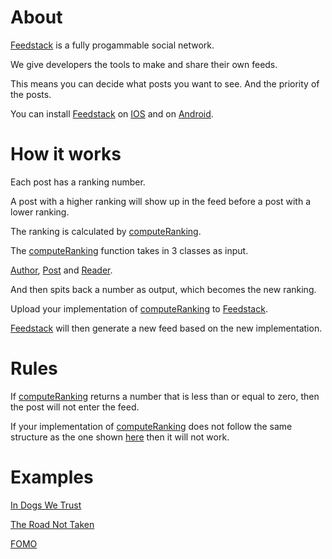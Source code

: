 # About

[Feedstack](https://play.google.com/store/apps/details?id=com.jasper.jasper) is a fully progammable social network.

We give developers the tools to make and share their own feeds.

This means you can decide what posts you want to see. And the priority of the posts. 

You can install [Feedstack](https://play.google.com/store/apps/details?id=com.jasper.jasper) on [IOS](https://play.google.com/store/apps/details?id=com.jasper.jasper) and on [Android](https://play.google.com/store/apps/details?id=com.jasper.jasper).

# How it works

Each post has a ranking number.

A post with a higher ranking will show up in the feed before a post with a lower ranking.

The ranking is calculated by [computeRanking](https://github.com/elijahleinkram/jasper/blob/master/ranking/compute_ranking.js).

The [computeRanking](https://github.com/elijahleinkram/jasper/blob/master/ranking/compute_ranking.js) function takes in 3 classes as input.

[Author](https://github.com/elijahleinkram/jasper/blob/master/classes/author.js), [Post](https://github.com/elijahleinkram/jasper/blob/master/classes/post.js) and [Reader](https://github.com/elijahleinkram/jasper/blob/master/classes/reader.js).

And then spits back a number as output, which becomes the new ranking.

Upload your implementation of [computeRanking](https://github.com/elijahleinkram/jasper/blob/master/ranking/compute_ranking.js) to [Feedstack](https://play.google.com/store/apps/details?id=com.jasper.jasper).

[Feedstack](https://play.google.com/store/apps/details?id=com.jasper.jasper) will then generate a new feed based on the new implementation. 

# Rules

If [computeRanking](https://github.com/elijahleinkram/jasper/blob/master/ranking/compute_ranking.js) returns a number that is less than or equal to zero, then the post will not enter the feed.

If your implementation of [computeRanking](https://github.com/elijahleinkram/jasper/blob/master/ranking/compute_ranking.js) does not follow the same structure as the one shown [here](https://github.com/elijahleinkram/jasper/blob/master/ranking/compute_ranking.js) then it will not work. 

# Examples

[In Dogs We Trust](https://github.com/elijahleinkram/feed-samples/blob/master/functions/in_dogs_we_trust.js)

[The Road Not Taken](https://github.com/elijahleinkram/feed-samples/blob/master/functions/the_road_not_taken.js)

[FOMO](https://github.com/elijahleinkram/feed-samples/blob/master/functions/fomo.js)












